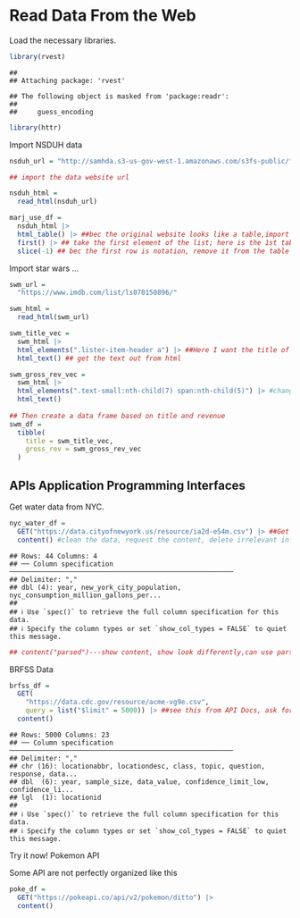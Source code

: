 Read Data From the Web
================

Load the necessary libraries.

``` r
library(rvest)
```

    ## 
    ## Attaching package: 'rvest'

    ## The following object is masked from 'package:readr':
    ## 
    ##     guess_encoding

``` r
library(httr)
```

Import NSDUH data

``` r
nsduh_url = "http://samhda.s3-us-gov-west-1.amazonaws.com/s3fs-public/field-uploads/2k15StateFiles/NSDUHsaeShortTermCHG2015.htm"

## import the data website url

nsduh_html = 
  read_html(nsduh_url)
```

``` r
marj_use_df = 
  nsduh_html |> 
  html_table() |> ##bec the original website looks like a table,import every single table, stored as a list of table
  first() |> ## take the first element of the list; here is the 1st table
  slice(-1) ## bec the first row is notation, remove it from the table use this function
```

Import star wars …

``` r
swm_url = 
  "https://www.imdb.com/list/ls070150896/"

swm_html = 
  read_html(swm_url)
```

``` r
swm_title_vec = 
  swm_html |> 
  html_elements(".lister-item-header a") |> ##Here I want the title of movie. For each element, I’ll use the CSS selector(selector gadget in website, select the thing you want, double click for things don't want, copy the code appear) in html_elements() to extract the relevant HTML code, and convert it to text. 
  html_text() ## get the text out from html

swm_gross_rev_vec = 
  swm_html |> 
  html_elements(".text-small:nth-child(7) span:nth-child(5)") |> #change the selector gadeget to get a new code
  html_text()
 
## Then create a data frame based on title and revenue
swm_df = 
  tibble(
    title = swm_title_vec,
    gross_rev = swm_gross_rev_vec
  )
```

## APIs Application Programming Interfaces

Get water data from NYC.

``` r
nyc_water_df = 
  GET("https://data.cityofnewyork.us/resource/ia2d-e54m.csv") |> ##Get data from api,set to csv
  content() #clean the data, request the content, delete irrelevant info
```

    ## Rows: 44 Columns: 4
    ## ── Column specification ────────────────────────────────────────────────────────
    ## Delimiter: ","
    ## dbl (4): year, new_york_city_population, nyc_consumption_million_gallons_per...
    ## 
    ## ℹ Use `spec()` to retrieve the full column specification for this data.
    ## ℹ Specify the column types or set `show_col_types = FALSE` to quiet this message.

``` r
## content("parsed")---show content, show look differently,can use parsed to let it help to guess what happens
```

BRFSS Data

``` r
brfss_df = 
  GET(
    "https://data.cdc.gov/resource/acme-vg9e.csv",
    query = list("$limit" = 5000)) |> ##see this from API Docs, ask for a limit
  content()
```

    ## Rows: 5000 Columns: 23
    ## ── Column specification ────────────────────────────────────────────────────────
    ## Delimiter: ","
    ## chr (16): locationabbr, locationdesc, class, topic, question, response, data...
    ## dbl  (6): year, sample_size, data_value, confidence_limit_low, confidence_li...
    ## lgl  (1): locationid
    ## 
    ## ℹ Use `spec()` to retrieve the full column specification for this data.
    ## ℹ Specify the column types or set `show_col_types = FALSE` to quiet this message.

Try it now! Pokemon API

Some API are not perfectly organized like this

``` r
poke_df = 
  GET("https://pokeapi.co/api/v2/pokemon/ditto") |> 
  content()
```
